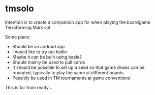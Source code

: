 # tmsolo
Intention is to create a companion app for when playing the boardgame
 Terraforming Mars sol

Some plans:
- Should be an android app
- I would like to try out kotlin
- Maybe it can be built using bazle?
- Should mainly be used to pull cards
- It should be possible to set up a seed so that game draws can be
  repeated, typically to play the same at different boards
- Possibly be used in TM tournaments at game conventions

This is far from ready...
